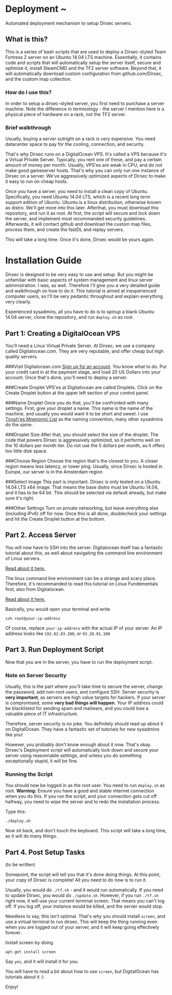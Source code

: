 # Deployment ~ 
Automated deployment mechanism to setup Dirsec servers. 

## What is this?
This is a series of bash scripts that are used to deploy a Dirsec-styled Team Fortress 2 server on an Ubuntu 14.04 LTS machine. Essentially, it contains code and scripts that will automatically setup the server itself, secure and optimize it, install SteamCMD and the TF2 server software. Beyond that, it will automatically download custom configuration from github.com/Dirsec, and the custom map collection.

### How do I use this?
In order to setup a dirsec-styled server, you first need to purchase a server machine. Note the difference in terminology - the server I mention here is a physical piece of hardware on a rack, not the TF2 server. 

### Brief walkthrough
Usually, buying a server outright on a rack is very expensive. You need datacenter space to pay for the cooling, connection, and security. 

That's why Dirsec runs on a DigitalOcean VPS. It's called a VPS because it's a Virtual Private Server. Typically, you rent one of these, and pay a certain amount of money per month. Usually, VPS'es are weak in CPU, and do not make good gameserver hosts. That's why you can only run one instance of Dirsec on a server. We've aggressively optimized aspects of Dirsec to make it easy to run on cheap hosts.

Once you have a server, you need to install a clean copy of Ubuntu. Specifically, you need Ubuntu 14.04 LTS, which is a recent long term support edition of Ubuntu. Ubuntu is a linux distribution, otherwise known as distro. We'll get more into this later. Afterthat, you must download this repository, and run it as root. At first, the script will secure and lock down the server, and implement most recommanded security guidelines. Afterwards, it will contact github and download the custom map files, process them, and create the fastDL and replay servers.

This will take a long time. Once it's done, Dirsec would be yours again.

# Installation Guide
Dirsec is designed to be very easy to use and setup. But you might be unfamiliar with basic aspects of system management and linux server administration. I was, as well. Therefore I'll give you a very detailed guide and walkthrough on how to do it. This tutorial is aimed at inexperienced computer users, so I'll be very pedantic throughout and explain everything very clearly. 

Experienced sysadmins, all you have to do is to spinup a blank Ubuntu 14.04 server, clone the repository, and run `deploy.sh` as root.

## Part 1: Creating a DigitalOcean VPS
You'll need a Linux Virtual Private Server. At Dirsec, we use a company called Digitalocean.com. They are very reputable, and offer cheap but high quality servers. 

###Visit Digitalocean.com
[Sign up for an account](https://cloud.digitalocean.com/registrations/new). You know what to do. Put your credit card in at the payment stage, and load 20 US Dollars into your account. Once that's done, you'll need to deploy a server.

###Create Droplet
VPS'es at Digitalocean are called Droplets. Click on the Create Droplet button at the upper left section of your control panel.

###Name Droplet
Once you do that, you'll be confronted with many settings. First, give your droplet a name. This name is the name of the machine, and usually you would want it to be short and sweet. I use [Tirosh'es Mnenomic List](http://web.archive.org/web/20091003023412/http://tothink.com/mnemonic/wordlist.txt
) as the naming convention, many other sysadmins do the same.

###Droplet Size
After that, you should select the size of the droplet. The code that powers Dirsec is aggressively optimized, so it performs well on the 10 dollars per month tier. Do not use the 5 dollars per month, as it offers too little disk space.

###Choose Region
Choose the region that's the closest to you. A closer region means less latency, or lower ping. Usually, since Dirsec is hosted in Europe, our server is in the Amsterdam region

###Select Image
This part is important. Dirsec is only tested on a Ubuntu 14.04 LTS x64 image. That means the base distro must be Ubuntu 14.04, and it has to be 64 bit. This should be selected via default already, but make sure it's right.

###Other Settings
Turn on private networking, but leave everything else (including IPv6) off for now. Once this is all done, doublecheck your settings and hit the Create Droplet button at the bottom.

## Part 2. Access Server
You will now have to SSH into the server. Digitalocean itself has a fantastic tutorial about this, as well about navigating the command line environment of Linux servers.

[Read about it here.](https://www.digitalocean.com/community/tutorials/how-to-connect-to-your-droplet-with-ssh)

The linux command line environment can be a strange and scary place. Therefore, it's recommanded to read this tutorial on Linux Fundementals first, also from Digitalocean.

[Read about it here.](https://www.digitalocean.com/community/tutorials/an-introduction-to-the-linux-terminal)

Basically, you would open your terminal and write
```
ssh root@your-ip-address
```

Of course, replace `your-ip-address` with the actual IP of your server. An IP address looks like `192.82.83.200`, or `93.20.81.100`

## Part 3. Run Deployment Script
Now that you are in the server, you have to run the deployment script. 

### Note on Server Security
Usually, this is the part where you'll take time to secure the server, change the password, add non-root users, and configure SSH. Server security is **very important**, as servers are high value targets for hackers. If your server is compromised, some **very bad things will happen**. Your IP address could be blacklisted for sending spam and mailware, and you could lose a valuable piece of IT infrastructure.

Therefore, server security is no joke. You definitely should read up about it on DigitalOcean. They have a fantastic set of tutorials for new sysadmins like you!

However, you probably don't know enough about it now. That's okay. Dirsec's Deployment script will automatically lock down and secure your server using reasonnable settings, and unless you do something exceptionally stupid, it will be fine.

### Running the Script
You should now be logged in as the root user. You need to run `deploy.sh` as root. **Warning:** Ensure you have a good and stable internet connection when you do this. If you run the script, and your connection gets cut off halfway, you need to wipe the server and to redo the installation process.

Type this:

`./deploy.sh`

Now sit back, and don't touch the keyboard. This script will take a long time, as it will do many things.

## Part 4. Post Setup Tasks
(to be written)

Somepoint, the script will tell you that it's done doing things. At this point, your copy of Dirsec is complete! All you need to do now is to run it.

Usually, you would do `./tf.sh` - and it would run automatically. If you need to update Dirsec, you would do `./update.sh`. However, if you run `./tf.sh` right now, it will use your current terminal screen. That means you can't log off. If you log off, your instance would be killed, and the server would stop.

Needless to say, this isn't optimal. That's why you should install `screen`, and use a virtual terminal to run dirsec. This will keep the thing running even when you are logged out of your server, and it will keep going effectively forever.

Install screen by doing
```
apt-get install screen
```

Say `yes`, and it will install it for you.

You will have to read a bit about how to use `screen`, but DigitalOcean has tutorials about it :)

Enjoy!
